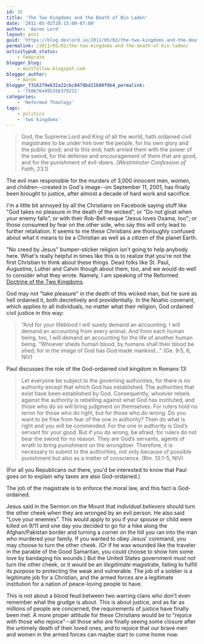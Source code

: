 ```yaml
---
id: 35
title: 'The Two Kingdoms and the Death of Bin Laden'
date: '2011-05-02T20:15:00-07:00'
author: 'Aaron Lord'
layout: post
guid: 'https://blog.devlord.io/2011/05/02/the-two-kingdoms-and-the-death-of-bin-laden/'
permalink: /2011/05/02/the-two-kingdoms-and-the-death-of-bin-laden/
activitypub_status:
    - federate
blogger_blog:
    - mustfollow.blogspot.com
blogger_author:
    - Aaron
blogger_f316279e632a22cbc8478bd21b80f9b4_permalink:
    - '7506764495356378211'
categories:
    - 'Reformed Theology'
tags:
    - politics
    - 'two kingdoms'
---
```


<blockquote>God, the Supreme Lord and King of all the world, hath ordained civil magistrates to be under him over the people, for his own glory and the public good; and to this end, hath armed them with the power of the sword, for the defense and encouragement of them that are good, and for the punishment of evil-doers. (<em>Westminster Confession of Faith</em>, 23.1)</blockquote>
The evil man responsible for the murders of 3,000 innocent men, women, and children--created in God's image--on September 11, 2001, has finally been brought to justice, after almost a decade of hard work and sacrifice.

I'm a little bit annoyed by all the Christians on Facebook saying stuff like "God takes no pleasure in the death of the wicked", or "Do not gloat when your enemy falls", or with their Rob-Bell-esque "Jesus loves Osama, too"; or those consumed by fear on the other side, who say this will only lead to further retaliation. It seems to me these Christians are thoroughly confused about what it means to be a Christian as well as a citizen of the planet Earth.

"No creed by Jesus" bumper-sticker religion isn't going to help anybody here. What's really helpful in times like this is to realize that you're not the first Christian to think about these things. Dead folks like St. Paul, Augustine, Luther and Calvin though about them, too, and we would do well to consider what they wrote. Namely, I am speaking of the Reformed <a href="http://en.wikipedia.org/wiki/Doctrine_of_the_two_kingdoms">Doctrine of the Two Kingdoms</a>.

God may not "take pleasure" in the death of this wicked man, but he sure as hell ordained it, both decretively and providentially. In the Noahic covenant, which applies to all individuals, no matter what their religion, God ordained civil justice in this way:
<blockquote>“And for your lifeblood I will surely demand an accounting. I will demand an accounting from every animal. And from each human being, too, I will demand an accounting for the life of another human being.
“Whoever sheds human blood,
by humans shall their blood be shed;
for in the image of God
has God made mankind..." (Ge. 9:5, 6, NIV)</blockquote>
Paul discusses the role of the God-ordained civil kingdom in Romans 13:
<blockquote>Let everyone be subject to the governing authorities, for there is no authority except that which God has established. The authorities that exist have been established by God. Consequently, whoever rebels against the authority is rebelling against what God has instituted, and those who do so will bring judgment on themselves. For rulers hold no terror for those who do right, but for those who do wrong. Do you want to be free from fear of the one in authority? Then do what is right and you will be commended. For the one in authority is God’s servant for your good. But if you do wrong, be afraid, for rulers do not bear the sword for no reason. They are God’s servants, agents of wrath to bring punishment on the wrongdoer. Therefore, it is necessary to submit to the authorities, not only because of possible punishment but also as a matter of conscience. (Rm. 13:1-5, NIV)</blockquote>
(For all you Republicans out there, you'd be interested to know that Paul goes on to explain why taxes are also God-ordained.)

The job of the magistrate is to enforce the moral law, and this fact is God-ordained.

Jesus said in the Sermon on the Mount that <em>individual believers</em> should turn the other cheek when they are wronged by an evil person. He also said "Love your enemies". This would apply to you if your spouse or child were killed on 9/11 and one day you decided to go for a hike along the Afghan/Pakistan border and turning a corner on the hill you ran into the man who murdered your family. If you wanted to obey Jesus' command, you may choose to turn the other cheek. (Or if he was wounded like the traveler in the parable of the Good Samaritan, you could choose to show him some love by bandaging his wounds.) But the United States government <em>must not</em> turn the other cheek, or it would be an <em>illegitimate</em> magistrate, failing to fulfill its <em>purpose</em> to protecting the weak and vulnerable. The job of a soldier is a legitimate job for a Christian, and the armed forces are a legitimate institution for a nation of peace-loving people to have.

This is not about a blood feud between two warring clans who don't even remember what the grudge is about. This is about justice, and as far as millions of people are concerned, the requirements of justice have finally been met. A more proper attitude for these Christians would be to "rejoice with those who rejoice"--all those who are finally seeing some closure after the untimely death of their loved ones, and to rejoice that our brave men and women in the armed forces can maybe start to come home now.
